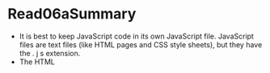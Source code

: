 # Read06aSummary

* It is best to keep JavaScript code in its own JavaScript file. JavaScript files are text files (like HTML pages and
CSS style sheets), but they have the . j s extension. 
* The HTML <script> element is used in HTML pages to tell the browser to load the JavaScript file (rather like the <link> element can be used to load a CSS file). 
* If you view the source code of the page in the browser,the JavaScript will not have changed the HTML,because the script works with the model of the webpage that the browser has created. 
* A script is made up of a series of statements. Each statement is like a step in a recipe.
* Scripts contain very precise instructions. For example,you might specify that a value must be remembered before creating a calculation using that value. 
* Variables are used to temporarily store pieces of information used in the script. 


